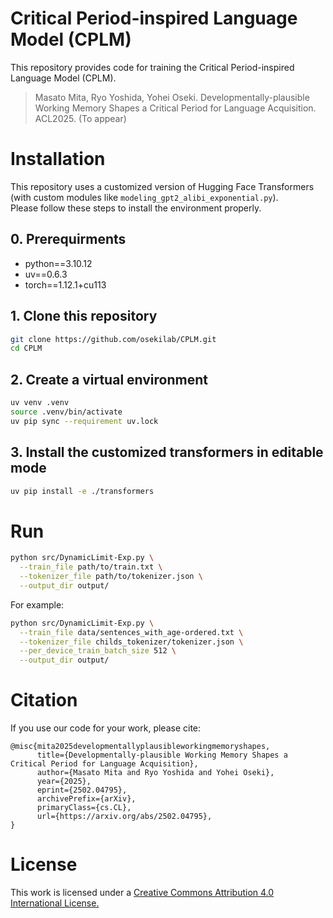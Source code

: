 # Critical Period-inspired Language Model (CPLM)
This repository provides code for training the Critical Period-inspired Language Model (CPLM).

>Masato Mita, Ryo Yoshida, Yohei Oseki. Developmentally-plausible Working Memory Shapes a Critical Period for Language Acquisition. ACL2025. (To appear)  



# Installation
This repository uses a customized version of Hugging Face Transformers (with custom modules like `modeling_gpt2_alibi_exponential.py`).  
Please follow these steps to install the environment properly.

## 0. Prerequirments
- python==3.10.12
- uv==0.6.3
- torch==1.12.1+cu113


## 1. Clone this repository

```bash
git clone https://github.com/osekilab/CPLM.git
cd CPLM
```
## 2. Create a virtual environment

```bash
uv venv .venv
source .venv/bin/activate
uv pip sync --requirement uv.lock
```

## 3. Install the customized transformers in editable mode
```bash
uv pip install -e ./transformers
```

# Run
```bash
python src/DynamicLimit-Exp.py \
  --train_file path/to/train.txt \
  --tokenizer_file path/to/tokenizer.json \
  --output_dir output/
```
For example:
```bash
python src/DynamicLimit-Exp.py \
  --train_file data/sentences_with_age-ordered.txt \
  --tokenizer_file childs_tokenizer/tokenizer.json \
  --per_device_train_batch_size 512 \
  --output_dir output/
```



# Citation
If you use our code for your work, please cite:

```
@misc{mita2025developmentallyplausibleworkingmemoryshapes,
      title={Developmentally-plausible Working Memory Shapes a Critical Period for Language Acquisition},
      author={Masato Mita and Ryo Yoshida and Yohei Oseki},
      year={2025},
      eprint={2502.04795},
      archivePrefix={arXiv},
      primaryClass={cs.CL},
      url={https://arxiv.org/abs/2502.04795},
}
```

# License
This work is licensed under a [Creative Commons Attribution 4.0 International License.](https://creativecommons.org/licenses/by/4.0/)

